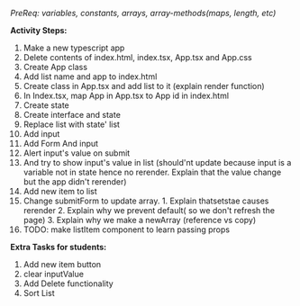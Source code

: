 _PreReq: variables, constants, arrays, array-methods(maps, length, etc)_

**Activity Steps:**

1. Make a new typescript app
2. Delete contents of index.html, index.tsx, App.tsx and  App.css
3. Create App class
  1. Add list name and app to index.html
  2. Create class in App.tsx and add list to it (explain render function)
  3. In Index.tsx, map App in App.tsx to App id in index.html
4. Create state
  1. Create interface and state
  2. Replace list with state' list
5. Add input
  1. Add Form And input
  2. Alert input&#39;s value on submit
  3. And try to show input&#39;s value in list (should&#39;nt update because input is a variable not in state hence no rerender. Explain that the value change but the app didn't rerender)
6. Add new item to list
  1. Change submitForm to update array.
    1. Explain thatsetstae causes rerender
    2. Explain why we prevent default( so we don&#39;t refresh the page)
    3. Explain why we make a newArray (reference vs copy)
7. TODO: make listItem component to learn passing props


**Extra Tasks for students:**

1. Add new item button
2. clear inputValue
3. Add Delete functionality
4. Sort List
